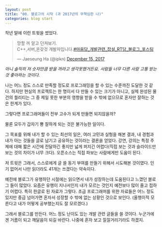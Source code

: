 ```yaml
---
layout: post
title: "00. 블로그의 시작 (과 2017년의 무책임한 나)"
categories: blog start
---
```


작년 말에 이런 트윗을 썼었다.

<blockquote class="twitter-tweet" data-lang="en"><p lang="ko" dir="ltr">망할 꺼 알고 던져보기. <br>C++,서버,온갖것 개발자입니다.<a href="https://twitter.com/hashtag/%EB%A7%88%EC%9D%8C%EB%8B%B9_%EA%B0%9C%EB%B0%9C%EA%B4%80%EB%A0%A8_%EC%9E%A1%EC%84%A4_RT%EB%8B%B9_%EB%B8%94%EB%A1%9C%EA%B7%B8_%ED%8F%AC%EC%8A%A4%ED%8C%85?src=hash&amp;ref_src=twsrc%5Etfw">#마음당_개발관련_잡설_RT당_블로그_포스팅</a></p>&mdash; Jaeseung Ha (@ipkn) <a href="https://twitter.com/ipkn/status/941623069604438016?ref_src=twsrc%5Etfw">December 15, 2017</a></blockquote>
<script async src="https://platform.twitter.com/widgets.js" charset="utf-8"></script>

_아니 솔직히 저 숫자만큼 받을 꺼라고 생각못했거든요. 
사람들 너무 다른 사람 고통 받는 것 좋아하는 것이다._

나는 어느 정도 스스로 만족할 정도로 프로그래밍을 할 수 있는 수준까진 도달한 것 같다. 
하지만 현실의 프로젝트는 한 명이서 다 만들 수 있는 크기가 아니고,
실제 완성된 물건의 퀄리티는 그 중 제일 못한 부분의 영향을 받을 수 밖에 없으므로 
혼자만 잘하는 것은 한계가 있다.

그렇다면 프로그래머들이 전부 고수가 되게 만들면 되지않을까? 

물론 모두가 갑자기 뿅 잘하게 되는 것은 불가능한 일이다.

그 목표를 위해 내가 할 수 있는 최선의 일은, 여러 고민과 실헝을 해본 결과, 내 경험과 내가 아는 것들을 글로 남기고 공유하는 것이라는 결론을 얻었다. 강연, 강의는 특정 주제에 대해 짧은 시간에 전달하긴 좋지만 넓게 퍼지긴 어렵다(직접 보는 것과 슬라이드만 보는 것의 차이가 너무 크다). 오픈소스는 직접 파보는 사람에게만 도움이 된다.

저 트윗은 그래서, 스스로에게 글 쓸 동기 부여를 만들기 위해서 시도해본 것이였다. 인기 없어서 나만 읽더라도 41개는 쓰겠다는 약속이다.

예전에 블로그가 유행하던 시절에는 읽으면서 내가 성장하는데 도움된다고 느꼈던 블로그 들이 많았다. 요즘은 유행이 지나서인지 내가 모르는 것인지 예전보다 많이 줄고 접하기 어렵다. 특히 한글로 된 자료가 그렇다. 초급 프로그래머를 위한 자료들은 어느 정도 있지만 중급 넘어가면 혼자서 성장할 수 밖에 없는 상황인 것으로 보인다. (올챙이적 모른다고 내가 어떻게 공부했는지도 잘 모르겠다.)

그래서 블로그를 만든다. 어느 정도 난이도 있는 개발 관련 글들을 쓸 것이다. 누군가에겐 거름이 되고 깨달음이 되길 바란다. 나중에 혼자 보고 낄낄거리기라도 하겠지.

